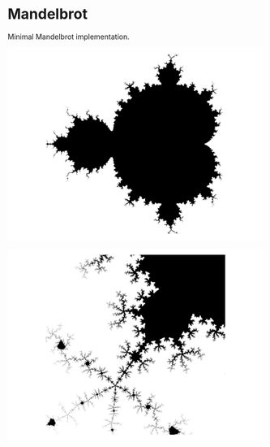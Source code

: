 # Mandelbrot

Minimal Mandelbrot implementation.

![](plots/mandelbrot_1.png)

![](plots/mandelbrot_2.png)